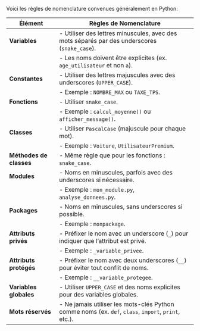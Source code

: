 Voici les règles de nomenclature convenues généralement en Python:

| **Élément**           | **Règles de Nomenclature**                                                                 |
|------------------------|--------------------------------------------------------------------------------------------|
| **Variables**          | - Utiliser des lettres minuscules, avec des mots séparés par des underscores (`snake_case`).  |
|                        | - Les noms doivent être explicites (ex. `age_utilisateur` et non `a`).                      |
| **Constantes**         | - Utiliser des lettres majuscules avec des underscores (`UPPER_CASE`).                      |
|                        | - Exemple : `NOMBRE_MAX` ou `TAXE_TPS`.                                                    |
| **Fonctions**          | - Utiliser `snake_case`.                                                                   |
|                        | - Exemple : `calcul_moyenne()` ou `afficher_message()`.                                     |
| **Classes**            | - Utiliser `PascalCase` (majuscule pour chaque mot).                                       |
|                        | - Exemple : `Voiture`, `UtilisateurPremium`.                                               |
| **Méthodes de classes**| - Même règle que pour les fonctions : `snake_case`.                                         |
| **Modules**            | - Noms en minuscules, parfois avec des underscores si nécessaire.                          |
|                        | - Exemple : `mon_module.py`, `analyse_donnees.py`.                                         |
| **Packages**           | - Noms en minuscules, sans underscores si possible.                                        |
|                        | - Exemple : `monpackage`.                                                                 |
| **Attributs privés**   | - Préfixer le nom avec un underscore (`_`) pour indiquer que l’attribut est privé.          |
|                        | - Exemple : `_variable_privee`.                                                            |
| **Attributs protégés** | - Préfixer le nom avec deux underscores (`__`) pour éviter tout conflit de noms.            |
|                        | - Exemple : `__variable_protegee`.                                                         |
| **Variables globales** | - Utiliser `UPPER_CASE` et des noms explicites pour des variables globales.                 |
| **Mots réservés**      | - Ne jamais utiliser les mots-clés Python comme noms (ex. `def`, `class`, `import`, `print`, etc.).  |
